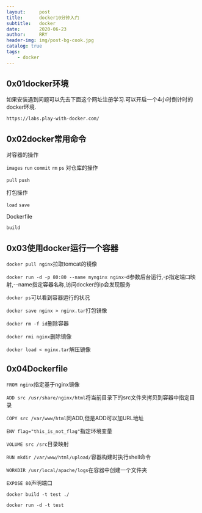 ```yaml
---
layout:     post
title:      docker10分钟入门
subtitle:   docker
date:       2020-06-23
author:     RRY
header-img: img/post-bg-cook.jpg
catalog: true
tags:
    - docker
---
```


## 0x01docker环境
如果安装遇到问题可以先去下面这个网址注册学习.可以开启一个4小时倒计时的docker环境.

`https://labs.play-with-docker.com/`

## 0x02docker常用命令
对容器的操作

`images` `run` `commit` `rm` `ps`
对仓库的操作

`pull` `push`

打包操作

`load` `save`

Dockerfile

`build`

## 0x03使用docker运行一个容器
`docker pull nginx`拉取tomcat的镜像

`docker run -d -p 80:80 --name mynginx nginx`-d参数后台运行,-p指定端口映射,--name指定容器名称,访问docker的ip会发现服务

`docker ps`可以看到容器运行的状况

`docker save nginx > nginx.tar`打包镜像

`docker rm -f id`删除容器

`docker rmi nginx`删除镜像

`docker load < nginx.tar`解压镜像 

## 0x04Dockerfile
`FROM nginx`指定基于nginx镜像

`ADD src /usr/share/nginx/html`将当前目录下的src文件夹拷贝到容器中指定目录

`COPY src /var/www/html`同ADD,但是ADD可以加URL地址

`ENV flag="this_is_not_flag"`指定环境变量

`VOLUME src /src`目录映射

`RUN mkdir /var/www/html/upload/`容器构建时执行shell命令

`WORKDIR /usr/local/apache/logs`在容器中创建一个文件夹

`EXPOSE 80`声明端口

`docker build -t test ./`

`docker run -d -t test`
